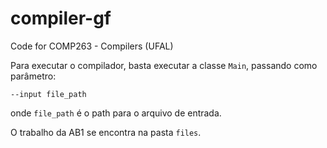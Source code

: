 # compiler-gf
Code for COMP263 - Compilers (UFAL)

Para executar o compilador, basta executar a classe ```Main```, passando como parâmetro:
```
--input file_path
```
onde ```file_path``` é o path para o arquivo de entrada.

O trabalho da AB1 se encontra na pasta ```files```.

